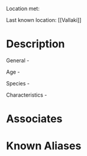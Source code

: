 Location met: 

Last known location: [[Vallaki]]

# Description
General - 

Age - 

Species - 

Characteristics - 
# Associates

# Known Aliases
